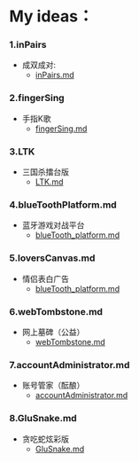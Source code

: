 
# My ideas： 

### 1.inPairs
* 成双成对:
  * [inPairs.md](https://github.com/wteam-xq/myIdeas/blob/master/inPairs.md)

### 2.fingerSing
* 手指K歌
  * [fingerSing.md](https://github.com/wteam-xq/myIdeas/blob/master/fingerSing.md)

### 3.LTK
* 三国杀擂台版
  * [LTK.md](https://github.com/wteam-xq/myIdeas/blob/master/LTK.md)

### 4.blueToothPlatform.md
* 蓝牙游戏对战平台
  * [blueTooth_platform.md](https://github.com/wteam-xq/myIdeas/blob/master/blueTooth_platform.md)

### 5.loversCanvas.md
* 情侣表白广告
  * [blueTooth_platform.md](https://github.com/wteam-xq/myIdeas/blob/master/loversCanvas.md)

### 6.webTombstone.md
* 网上墓碑（公益）
  * [webTombstone.md](https://github.com/wteam-xq/myIdeas/blob/master/webTombstone.md)

### 7.accountAdministrator.md
* 账号管家（酝酿）
  * [accountAdministrator.md](https://github.com/wteam-xq/myIdeas/blob/master/accountAdministrator.md)

### 8.GluSnake.md
* 贪吃蛇炫彩版
  * [GluSnake.md](https://github.com/wteam-xq/myIdeas/blob/master/GluSnake.md)

